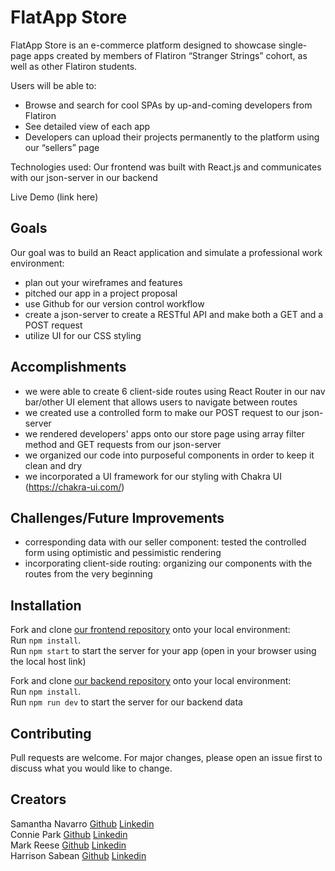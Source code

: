 # FlatApp Store
FlatApp Store is an e-commerce platform designed to showcase single-page apps created by members of Flatiron “Stranger Strings” cohort, as well as other Flatiron students.

Users will be able to:
* Browse and search for cool SPAs by up-and-coming developers from Flatiron
* See detailed view of each app
* Developers can upload their projects permanently to the platform using our “sellers” page

Technologies used: Our frontend was built with React.js and communicates with our json-server in our backend 

Live Demo (link here)

## Goals
Our goal was to build an React application and simulate a professional work environment:
* plan out your wireframes and features
* pitched our app in a project proposal
* use Github for our version control workflow
* create a json-server to create a RESTful API and make both a GET and a POST request
* utilize UI for our CSS styling

## Accomplishments
* we were able to create 6 client-side routes using React Router in our nav bar/other UI element that allows users to navigate between routes
* we created use a controlled form to make our POST request to our json-server
* we rendered developers' apps onto our store page using array filter method and GET requests from our json-server
* we organized our code into purposeful components in order to keep it clean and dry
* we incorporated a UI framework for our styling with Chakra UI (https://chakra-ui.com/)

## Challenges/Future Improvements
* corresponding data with our seller component: tested the controlled form using optimistic and pessimistic rendering
* incorporating client-side routing: organizing our components with the routes from the very beginning

## Installation

Fork and clone [our frontend repository](https://github.com/conniedc1206/phase-2-project-frontend) onto your local environment:  
Run `npm install`.  
Run `npm start` to start the server for your app (open in your browser using the local host link)

Fork and clone [our backend repository](https://github.com/conniedc1206/phase-2-project-backend) onto your local environment:  
Run `npm install`.  
Run `npm run dev` to start the server for our backend data


## Contributing
Pull requests are welcome. For major changes, please open an issue first to discuss what you would like to change.

Creators
---
Samantha Navarro [Github](https://github.com/samantha-navarro)  [Linkedin](https://www.linkedin.com/in/samantha-navarro8/)  
Connie Park [Github](https://github.com/conniedc1206)  [Linkedin](https://www.linkedin.com/in/conniepark2)  
Mark Reese [Github](https://github.com/marksreese)  [Linkedin](https://www.linkedin.com/in/mark-s-reese/)  
Harrison Sabean [Github](https://github.com/Hsabes)  [Linkedin](https://www.linkedin.com/in/harrison-sabean/)  

